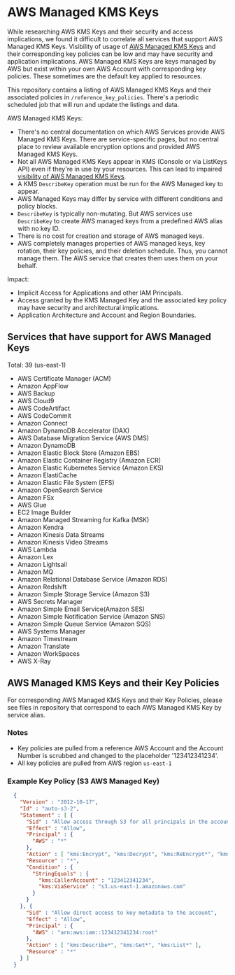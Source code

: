 # AWS Managed KMS Keys

While researching AWS KMS Keys and their security and access implications, we found it difficult to correlate all services that support AWS Managed KMS Keys. Visibility of usage of [AWS Managed KMS Keys](https://docs.aws.amazon.com/kms/latest/developerguide/concepts.html#aws-managed-cmk) and their corresponding key policies can be low and may have security and application implications.  AWS Managed KMS Keys are keys managed by AWS but exist within your own AWS Account with corresponding key policies.  These sometimes are the default key applied to resources.  

This repository contains a listing of AWS Managed KMS Keys and their associated policies in `/reference_key_policies`.  There's a periodic scheduled job that will run and update the listings and data.

AWS Managed KMS Keys:
- There's no central documentation on which AWS Services provide AWS Managed KMS Keys.  There are service-specific pages, but no central place to review available encryption options and provided AWS Managed KMS Keys.
- Not all AWS Managed KMS Keys appear in KMS (Console or via ListKeys API) even if they're in use by your resources.  This can lead to impaired [visibility of AWS Managed KMS Keys](https://docs.aws.amazon.com/kms/latest/developerguide/viewing-keys-cli.html).
- A KMS `DescribeKey` operation must be run for the AWS Managed key to appear.
- AWS Managed Keys may differ by service with different conditions and policy blocks.
- `DescribeKey` is typically non-mutating.  But AWS services use `DescribeKey` to create AWS managed keys from a predefined AWS alias with no key ID.
- There is no cost for creation and storage of AWS managed keys.
- AWS completely manages properties of AWS managed keys, key rotation, their key policies, and their deletion schedule.  Thus, you cannot manage them.  The AWS service that creates them uses them on your behalf.

Impact:
- Implicit Access for Applications and other IAM Principals.
- Access granted by the KMS Managed Key and the associated key policy may have security and architectural implications.
- Application Architecture and Account and Region Boundaries.

## Services that have support for AWS Managed Keys

Total: 39 (us-east-1)
- AWS Certificate Manager (ACM)
- Amazon AppFlow
- AWS Backup
- AWS Cloud9
- AWS CodeArtifact
- AWS CodeCommit
- Amazon Connect
- Amazon DynamoDB Accelerator (DAX)
- AWS Database Migration Service (AWS DMS)
- Amazon DynamoDB
- Amazon Elastic Block Store (Amazon EBS)
- Amazon Elastic Container Registry (Amazon ECR)
- Amazon Elastic Kubernetes Service (Amazon EKS)
- Amazon ElastiCache
- Amazon Elastic File System (EFS)
- Amazon OpenSearch Service
- Amazon FSx
- AWS Glue
- EC2 Image Builder
- Amazon Managed Streaming for Kafka (MSK)
- Amazon Kendra
- Amazon Kinesis Data Streams
- Amazon Kinesis Video Streams
- AWS Lambda
- Amazon Lex
- Amazon Lightsail
- Amazon MQ
- Amazon Relational Database Service (Amazon RDS)
- Amazon Redshift
- Amazon Simple Storage Service (Amazon S3)
- AWS Secrets Manager
- Amazon Simple Email Service(Amazon SES)
- Amazon Simple Notification Service (Amazon SNS)
- Amazon Simple Queue Service (Amazon SQS)
- AWS Systems Manager
- Amazon Timestream
- Amazon Translate
- Amazon WorkSpaces
- AWS X-Ray

## AWS Managed KMS Keys and their Key Policies

For corresponding AWS Managed KMS Keys and their Key Policies, please see files in repository that correspond to each AWS Managed KMS Key by service alias.

### Notes
- Key policies are pulled from a reference AWS Account and the Account Number is scrubbed and changed to the placeholder '123412341234'.
- All key policies are pulled from AWS region `us-east-1`

### Example Key Policy (S3 AWS Managed Key)

```json
  {
    "Version" : "2012-10-17",
    "Id" : "auto-s3-2",
    "Statement" : [ {
      "Sid" : "Allow access through S3 for all principals in the account that are authorized to use S3",
      "Effect" : "Allow",
      "Principal" : {
        "AWS" : "*"
      },
      "Action" : [ "kms:Encrypt", "kms:Decrypt", "kms:ReEncrypt*", "kms:GenerateDataKey*", "kms:DescribeKey" ],
      "Resource" : "*",
      "Condition" : {
        "StringEquals" : {
          "kms:CallerAccount" : "123412341234",
          "kms:ViaService" : "s3.us-east-1.amazonaws.com"
        }
      }
    }, {
      "Sid" : "Allow direct access to key metadata to the account",
      "Effect" : "Allow",
      "Principal" : {
        "AWS" : "arn:aws:iam::123412341234:root"
      },
      "Action" : [ "kms:Describe*", "kms:Get*", "kms:List*" ],
      "Resource" : "*"
    } ]
  }
```
